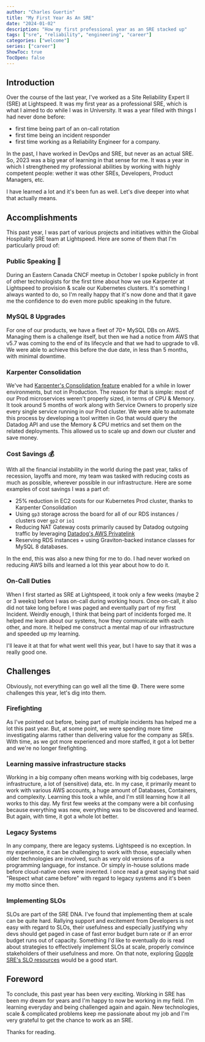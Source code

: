 ```yaml
---
author: "Charles Guertin"
title: "My First Year As An SRE"
date: "2024-01-02"
description: "How my first professional year as an SRE stacked up"
tags: ["sre", "reliability", "engineering", "career"]
categories: ["welcome"]
series: ["career"]
ShowToc: true
TocOpen: false
---
```


## Introduction

Over the course of the last year, I've worked as a Site Reliability Expert II (SRE) at Lightspeed. It was my first year as a professional SRE, which is what I aimed to do while I was in University. It was a year filled with things I had never done before:

* first time being part of an on-call rotation
* first time being an incident responder
* first time working as a Reliability Engineer for a company.

In the past, I have worked in DevOps and SRE, but never as an actual SRE. So, 2023 was a big year of learning in that sense for me. It was a year in which I strengthened my professional abilities by working with highly competent people: wether it was other SREs, Developers, Product Managers, etc.

I have learned a lot and it's been fun as well. Let's dive deeper into what that actually means.

## Accomplishments

This past year, I was part of various projects and initiatives within the Global Hospitality SRE team at Lightspeed.
Here are some of them that I'm particularly proud of:

### Public Speaking :mega:

During an Eastern Canada CNCF meetup in October I spoke publicly in front of other technologists for the first time about how we use Karpenter at Lightspeed to provision & scale our Kubernetes clusters. It's something I always wanted to do, so I'm really happy that it's now done and that it gave me the confidence to do even more public speaking in the future.

### MySQL 8 Upgrades

For one of our products, we have a fleet of 70+ MySQL DBs on AWS. Managing them is a challenge itself, but then we had a notice from AWS that v5.7 was coming to the end of its lifecycle and that we had to upgrade to v8. We were able to achieve this before the due date, in less than 5 months, with minimal downtime.

### Karpenter Consolidation

We've had [Karpenter's Consolidation feature](https://karpenter.sh/preview/concepts/disruption/#consolidation) enabled for a while in lower environments, but not in Production. The reason for that is simple: most of our Prod microservices weren't properly sized, in terms of CPU & Memory. It took around 5 months of work along with Service Owners to properly size every single service running in our Prod cluster. We were able to automate this process by developing a tool written in Go that would query the Datadog API and use the Memory & CPU metrics and set them on the related deployments. This allowed us to scale up and down our cluster and save money.

### Cost Savings :moneybag:

With all the financial instability in the world during the past year, talks of recession, layoffs and more, my team was tasked with reducing costs as much as possible, wherever possible in our infrastructure. Here are some examples of cost savings I was a part of:

* 25% reduction in EC2 costs for our Kubernetes Prod cluster, thanks to Karpenter Consolidation
* Using `gp3` storage across the board for all of our RDS instances / clusters over `gp2` or `io1`
* Reducing NAT Gateway costs primarily caused by Datadog outgoing traffic by leveraging [Datadog's AWS Privatelink](https://docs.datadoghq.com/agent/guide/private-link/?tab=connectfromsameregion)
* Reserving RDS instances + using Graviton-backed instance classes for MySQL 8 databases.

In the end, this was also a new thing for me to do. I had never worked on reducing AWS bills and learned a lot this year about how to do it.

### On-Call Duties

When I first started as SRE at Lightspeed, it took only a few weeks (maybe 2 or 3 weeks) before I was on-call during working hours. Once on-call, it also did not take long before I was paged and eventually part of my first Incident. Weirdly enough, I think that being part of incidents forged me. It helped me learn about our systems, how they communicate with each other, and more. It helped me construct a mental map of our infrastructure and speeded up my learning.

I'll leave it at that for what went well this year, but I have to say that it was a really good one.

## Challenges

Obviously, not everything can go well all the time :sweat_smile:. There were some challenges this year, let's dig into them.

### Firefighting

As I've pointed out before, being part of multiple incidents has helped me a lot this past year. But, at some point, we were spending more time investigating alarms rather than delivering value for the company as SREs. With time, as we got more experienced and more staffed, it got a lot better and we're no longer firefighting.

### Learning massive infrastructure stacks

Working in a big company often means working with big codebases, large infrastructure, a lot of (sensitive) data, etc. In my case, it primarily meant to work with various AWS accounts, a huge amount of Databases, Containers, and complexity. Learning this took a while, and I'm still learning how it all works to this day. My first few weeks at the company were a bit confusing because everything was new, everything was to be discovered and learned. But again, with time, it got a whole lot better.

### Legacy Systems

In any company, there are legacy systems. Lightspeed is no exception. In my experience, it can be challenging to work with those, especially when older technologies are involved, such as very old versions of a programming language, for instance. Or simply in-house solutions made before cloud-native ones were invented. I once read a great saying that said "Respect what came before" with regard to legacy systems and it's been my motto since then.

### Implementing SLOs

SLOs are part of the SRE DNA. I've found that implementing them at scale can be quite hard. Rallying support and excitement from Developers is not easy with regard to SLOs, their usefulness and especially justifying why devs should get paged in case of fast error budget burn rate or if an error budget runs out of capacity. Something I'd like to eventually do is read about strategies to effectively implement SLOs at scale, properly convince stakeholders of their usefulness and more. On that note, exploring [Google SRE's SLO resources](https://sre.google/resources/) would be a good start.

## Foreword

To conclude, this past year has been very exciting. Working in SRE has been my dream for years and I'm happy to now be working in my field. I'm learning everyday and being challenged again and again. New technologies, scale & complicated problems keep me passionate about my job and I'm very grateful to get the chance to work as an SRE.


Thanks for reading.